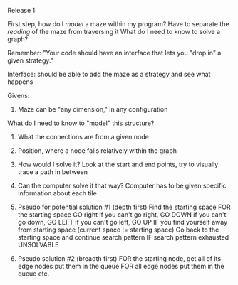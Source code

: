 Release 1:

First step, how do I *model* a maze within my program?
Have to separate the *reading* of the maze from traversing it
What do I need to know to solve a graph?

Remember: "Your code should have an interface that lets you "drop in" a given strategy."

Interface: should be able to add the maze as a strategy and see what happens

Givens:
1) Maze can be "any dimension," in any configuration

What do I need to know to "model" this structure?
1) What the connections are from a given node
2) Position, where a node falls relatively within the graph

1) How would I solve it?
  Look at the start and end points, try to visually trace a path in between
2) Can the computer solve it that way?
  Computer has to be given specific information about each tile

3) Pseudo for potential solution #1 (depth first)
  Find the starting space
    FOR the starting space
      GO right
      if you can't go right, GO DOWN
      if you can't go down, GO LEFT
      if you can't go left, GO UP
   IF you find yourself away from starting space (current space != starting space)
   Go back to the starting space and continue search pattern
   IF search pattern exhausted
     UNSOLVABLE

 4) Pseudo solution #2 (breadth first)
    FOR the starting node, get all of its edge nodes
      put them in the queue
    FOR all edge nodes
      put them in the queue
      etc.

